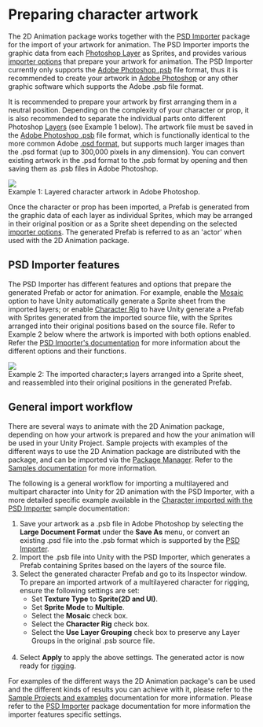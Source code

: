 # Preparing character artwork
The 2D Animation package works together with the [PSD Importer](https://docs.unity3d.com/Packages/com.unity.2d.psdimporter@latest) package for the import of your artwork for animation. The PSD Importer imports the graphic data from each [Photoshop Layer](https://helpx.adobe.com/photoshop/using/layer-basics.html) as Sprites, and provides various [importer options](#psd-importer-features) that prepare your artwork for animation. The PSD Importer currently only supports the [Adobe Photoshop .psb](https://helpx.adobe.com/photoshop/using/file-formats.html#large_document_format_psb) file format, thus it is recommended to create your artwork in [Adobe Photoshop](https://www.adobe.com/products/photoshop.html) or any other graphic software which supports the Adobe .psb file format.

It is recommended to prepare your artwork by first arranging them in a neutral position. Depending on the complexity of your character or prop, it is also recommended to separate the individual parts onto different Photoshop [Layers](https://helpx.adobe.com/photoshop/using/layer-basics.html) (see Example 1 below). The artwork file must be saved in the [Adobe Photoshop .psb](https://helpx.adobe.com/photoshop/using/file-formats.html#large_document_format_psb) file format, which is functionally identical to the more common Adobe [.psd format](https://helpx.adobe.com/photoshop/using/file-formats.html#photoshop_format_psd), but supports much larger images than the .psd format (up to 300,000 pixels in any dimension). You can convert existing artwork in the .psd format to the .psb format by opening and then saving them as .psb files in Adobe Photoshop.

![](images/2DAnimationV2_PSDLayers.png)<br/>Example 1: Layered character artwork in Adobe Photoshop.

Once the character or prop has been imported, a Prefab is generated from the graphic data of each layer as individual Sprites, which may be arranged in their original position or as a Sprite sheet depending on the selected [importer options](#psd-importer-features). The generated Prefab is referred to as an 'actor' when used with the 2D Animation package.

## PSD Importer features
The PSD Importer has different features and options that prepare the generated Prefab or actor for animation. For example, enable the [Mosaic](https://docs.unity3d.com/Packages/com.unity.2d.psdimporter@5.0/manual/PSD-importer-properties.html#Mosiac) option to have Unity automatically generate a Sprite sheet from the imported layers; or enable [Character Rig](https://docs.unity3d.com/Packages/com.unity.2d.psdimporter@5.0/manual/PSD-importer-properties.html#character-rig) to have Unity generate a Prefab with Sprites generated from the imported source file, with the Sprites arranged into their original positions based on the source file. Refer to Example 2 below where the artwork is imported with both options enabled. Refer the [PSD Importer's documentation](https://docs.unity3d.com/Packages/com.unity.2d.psdimporter@latest) for more information about the different options and their functions.

![](images/2DAnimationV2_Mosaic_Prefab.png)<br/>Example 2: The imported character;s layers arranged into a Sprite sheet, and reassembled into their original positions in the generated Prefab.

## General import workflow
There are several ways to animate with the 2D Animation package, depending on how your artwork is prepared and how the your animation will be used in your Unity Project. Sample projects with examples of the different ways to use the 2D Animation package are distributed with the package, and can be imported via the [Package Manager](https://docs.unity3d.com/Manual/Packages.html). Refer to the [Samples documentation](Examples.md) for more information.

The following is a general workflow for importing a multilayered and multipart character into Unity for 2D animation with the PSD Importer, with a more detailed specific example available in the [Character imported with the PSD Importer](ex-psd-importer.md) sample documentation:

1. Save your artwork as a .psb file in Adobe Photoshop by selecting the __Large Document Format__ under the __Save As__ menu, or convert an existing .psd file into the .psb format which is supported by the [PSD Importer](https://docs.unity3d.com/Packages/com.unity.2d.psdimporter@latest).
   <br/>
2. Import the .psb file into Unity with the PSD Importer, which generates a Prefab containing Sprites based on the layers of the source file.
   <br/>
3. Select the generated character Prefab and go to its Inspector window. To prepare an imported artwork of a multilayered character for rigging, ensure the following settings are set:
   <br/>
    * Set **Texture Type** to __Sprite(2D and UI)__.
    * Set **Sprite Mode** to __Multiple__.
    * Select the __Mosaic__ check box.
    * Select the __Character Rig__ check box.
    * Select the __Use Layer Grouping__ check box to preserve any Layer Groups in the original .psb source file.
    <br/>
4. Select __Apply__ to apply the above settings. The generated actor is now ready for [rigging](CharacterRig.md).

For examples of the different ways the 2D Animation package's can be used and the different kinds of results you can achieve with it, please refer to the [Sample Projects and examples](Examples) documentation for more information. Please refer to the [PSD Importer](https://docs.unity3d.com/Packages/com.unity.2d.psdimporter@latest) package documentation for more information the importer features specific settings.
